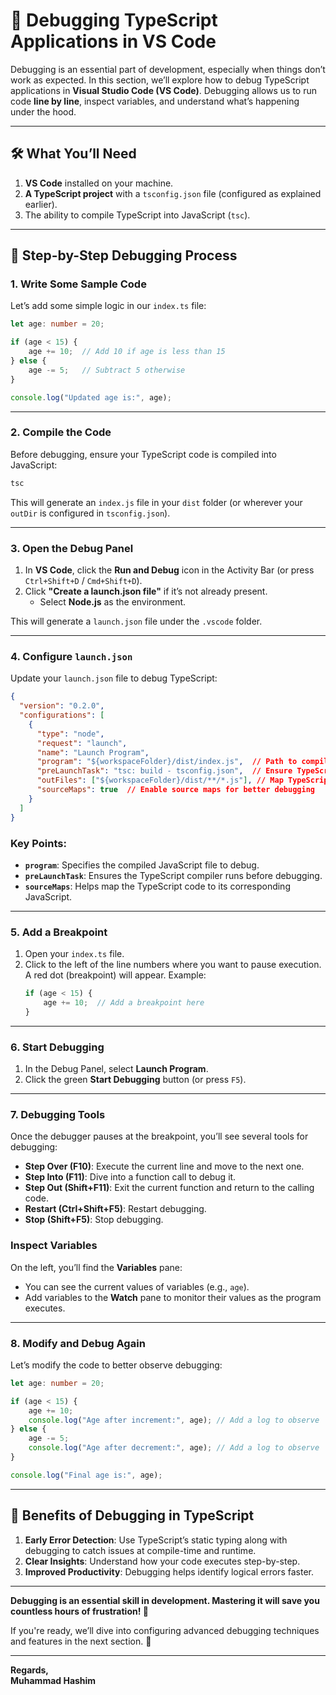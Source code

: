 # 🚀 **Debugging TypeScript Applications in VS Code**

Debugging is an essential part of development, especially when things don’t work as expected. In this section, we’ll explore how to debug TypeScript applications in **Visual Studio Code (VS Code)**. Debugging allows us to run code **line by line**, inspect variables, and understand what’s happening under the hood.

---

## 🛠️ **What You’ll Need**
1. **VS Code** installed on your machine.
2. **A TypeScript project** with a `tsconfig.json` file (configured as explained earlier).
3. The ability to compile TypeScript into JavaScript (`tsc`).

---

## 📝 **Step-by-Step Debugging Process**

### **1. Write Some Sample Code**
Let’s add some simple logic in our `index.ts` file:
```typescript
let age: number = 20;

if (age < 15) {
    age += 10;  // Add 10 if age is less than 15
} else {
    age -= 5;   // Subtract 5 otherwise
}

console.log("Updated age is:", age);
```

---

### **2. Compile the Code**
Before debugging, ensure your TypeScript code is compiled into JavaScript:
```bash
tsc
```
This will generate an `index.js` file in your `dist` folder (or wherever your `outDir` is configured in `tsconfig.json`).

---

### **3. Open the Debug Panel**
1. In **VS Code**, click the **Run and Debug** icon in the Activity Bar (or press `Ctrl+Shift+D` / `Cmd+Shift+D`).
2. Click **"Create a launch.json file"** if it’s not already present.
   - Select **Node.js** as the environment.

This will generate a `launch.json` file under the `.vscode` folder.

---

### **4. Configure `launch.json`**
Update your `launch.json` file to debug TypeScript:
```json
{
  "version": "0.2.0",
  "configurations": [
    {
      "type": "node",
      "request": "launch",
      "name": "Launch Program",
      "program": "${workspaceFolder}/dist/index.js",  // Path to compiled JavaScript
      "preLaunchTask": "tsc: build - tsconfig.json",  // Ensure TypeScript compiles before debugging
      "outFiles": ["${workspaceFolder}/dist/**/*.js"], // Map TypeScript to JavaScript
      "sourceMaps": true  // Enable source maps for better debugging
    }
  ]
}
```

### Key Points:
- **`program`**: Specifies the compiled JavaScript file to debug.
- **`preLaunchTask`**: Ensures the TypeScript compiler runs before debugging.
- **`sourceMaps`**: Helps map the TypeScript code to its corresponding JavaScript.

---

### **5. Add a Breakpoint**
1. Open your `index.ts` file.
2. Click to the left of the line numbers where you want to pause execution. A red dot (breakpoint) will appear.
   Example:
   ```typescript
   if (age < 15) {
       age += 10;  // Add a breakpoint here
   }
   ```

---

### **6. Start Debugging**
1. In the Debug Panel, select **Launch Program**.
2. Click the green **Start Debugging** button (or press `F5`).

---

### **7. Debugging Tools**
Once the debugger pauses at the breakpoint, you’ll see several tools for debugging:
- **Step Over (F10)**: Execute the current line and move to the next one.
- **Step Into (F11)**: Dive into a function call to debug it.
- **Step Out (Shift+F11)**: Exit the current function and return to the calling code.
- **Restart (Ctrl+Shift+F5)**: Restart debugging.
- **Stop (Shift+F5)**: Stop debugging.

### **Inspect Variables**
On the left, you’ll find the **Variables** pane:
- You can see the current values of variables (e.g., `age`).
- Add variables to the **Watch** pane to monitor their values as the program executes.

---

### **8. Modify and Debug Again**
Let’s modify the code to better observe debugging:
```typescript
let age: number = 20;

if (age < 15) {
    age += 10;
    console.log("Age after increment:", age); // Add a log to observe
} else {
    age -= 5;
    console.log("Age after decrement:", age); // Add a log to observe
}

console.log("Final age is:", age);
```

---

## 🌟 **Benefits of Debugging in TypeScript**
1. **Early Error Detection**: Use TypeScript’s static typing along with debugging to catch issues at compile-time and runtime.
2. **Clear Insights**: Understand how your code executes step-by-step.
3. **Improved Productivity**: Debugging helps identify logical errors faster.

---

**Debugging is an essential skill in development. Mastering it will save you countless hours of frustration! 🎉** 

If you're ready, we’ll dive into configuring advanced debugging techniques and features in the next section. 🚀

---

**Regards,**  
**Muhammad Hashim**  
